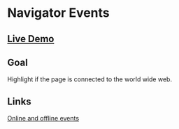 # Navigator Events

## [Live Demo](https://codepen.io/borntofrappe/full/mdeVZQV)

## Goal

Highlight if the page is connected to the world wide web.

## Links

[Online and offline events](https://developer.mozilla.org/en-US/docs/Web/API/NavigatorOnLine/Online_and_offline_events)
